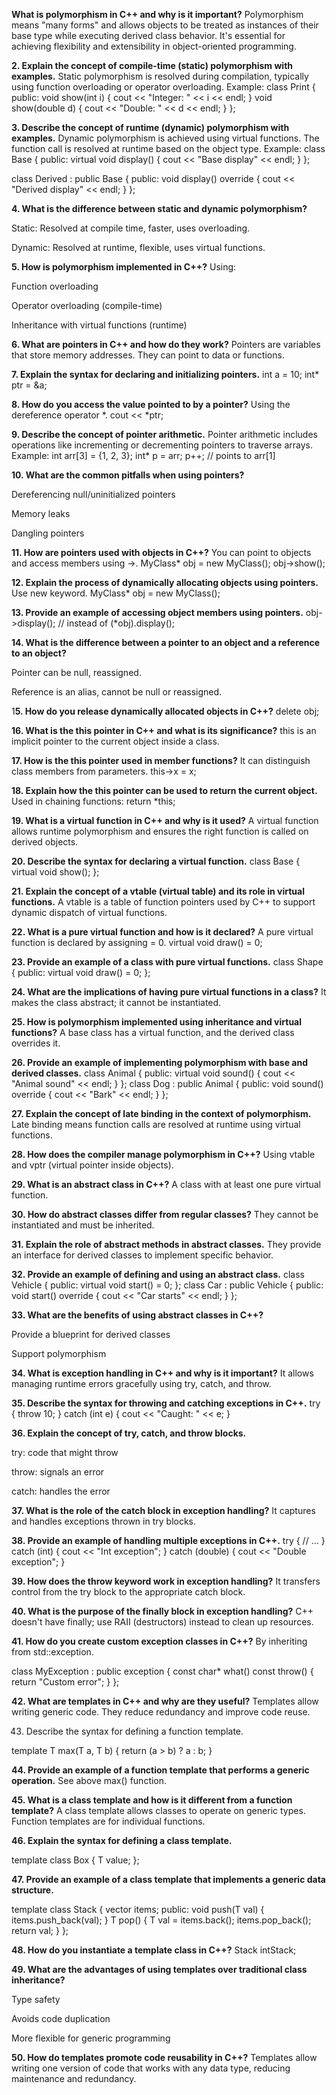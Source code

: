 **What is polymorphism in C++ and why is it important?**
Polymorphism means "many forms" and allows objects to be treated as instances of their base type while executing derived class behavior. It's essential for achieving flexibility and extensibility in object-oriented programming.

**2. Explain the concept of compile-time (static) polymorphism with examples.**
Static polymorphism is resolved during compilation, typically using function overloading or operator overloading.
Example:
class Print {
public:
    void show(int i) { cout << "Integer: " << i << endl; }
    void show(double d) { cout << "Double: " << d << endl; }
};

**3. Describe the concept of runtime (dynamic) polymorphism with examples.**
Dynamic polymorphism is achieved using virtual functions. The function call is resolved at runtime based on the object type.
Example:
class Base {
public:
    virtual void display() { cout << "Base display" << endl; }
};

class Derived : public Base {
public:
    void display() override { cout << "Derived display" << endl; }
};

**4. What is the difference between static and dynamic polymorphism?**

Static: Resolved at compile time, faster, uses overloading.

Dynamic: Resolved at runtime, flexible, uses virtual functions.

**5. How is polymorphism implemented in C++?**
Using:

Function overloading

Operator overloading (compile-time)

Inheritance with virtual functions (runtime)

**6. What are pointers in C++ and how do they work?**
Pointers are variables that store memory addresses. They can point to data or functions.

**7. Explain the syntax for declaring and initializing pointers.**
int a = 10;
int* ptr = &a;

**8. How do you access the value pointed to by a pointer?**
Using the dereference operator *.
cout << *ptr;

**9. Describe the concept of pointer arithmetic.**
Pointer arithmetic includes operations like incrementing or decrementing pointers to traverse arrays.
Example:
int arr[3] = {1, 2, 3};
int* p = arr;
p++; // points to arr[1]

**10. What are the common pitfalls when using pointers?**

Dereferencing null/uninitialized pointers

Memory leaks

Dangling pointers

**11. How are pointers used with objects in C++?**
You can point to objects and access members using ->.
MyClass* obj = new MyClass();
obj->show();

**12. Explain the process of dynamically allocating objects using pointers.**
Use new keyword.
MyClass* obj = new MyClass();

**13. Provide an example of accessing object members using pointers.**
obj->display();  // instead of (*obj).display();

**14. What is the difference between a pointer to an object and a reference to an object?**

Pointer can be null, reassigned.

Reference is an alias, cannot be null or reassigned.

1**5. How do you release dynamically allocated objects in C++?**
delete obj;

**16. What is the this pointer in C++ and what is its significance?**
this is an implicit pointer to the current object inside a class.

**17. How is the this pointer used in member functions?**
It can distinguish class members from parameters.
this->x = x;

**18. Explain how the this pointer can be used to return the current object.**
Used in chaining functions:
return *this;

**19. What is a virtual function in C++ and why is it used?**
A virtual function allows runtime polymorphism and ensures the right function is called on derived objects.

**20. Describe the syntax for declaring a virtual function.**
class Base {
    virtual void show();
};

**21. Explain the concept of a vtable (virtual table) and its role in virtual functions.**
A vtable is a table of function pointers used by C++ to support dynamic dispatch of virtual functions.

**22. What is a pure virtual function and how is it declared?**
A pure virtual function is declared by assigning = 0.
virtual void draw() = 0;

**23. Provide an example of a class with pure virtual functions.**
class Shape {
public:
    virtual void draw() = 0;
};

**24. What are the implications of having pure virtual functions in a class?**
It makes the class abstract; it cannot be instantiated.

**25. How is polymorphism implemented using inheritance and virtual functions?**
A base class has a virtual function, and the derived class overrides it.

**26. Provide an example of implementing polymorphism with base and derived classes.**
class Animal {
public:
    virtual void sound() { cout << "Animal sound" << endl; }
};
class Dog : public Animal {
public:
    void sound() override { cout << "Bark" << endl; }
};

**27. Explain the concept of late binding in the context of polymorphism.**
Late binding means function calls are resolved at runtime using virtual functions.

**28. How does the compiler manage polymorphism in C++?**
Using vtable and vptr (virtual pointer inside objects).

**29. What is an abstract class in C++?**
A class with at least one pure virtual function.

**30. How do abstract classes differ from regular classes?**
They cannot be instantiated and must be inherited.

**31. Explain the role of abstract methods in abstract classes.**
They provide an interface for derived classes to implement specific behavior.

**32. Provide an example of defining and using an abstract class.**
class Vehicle {
public:
    virtual void start() = 0;
};
class Car : public Vehicle {
public:
    void start() override { cout << "Car starts" << endl; }
};

**33. What are the benefits of using abstract classes in C++?**

Provide a blueprint for derived classes

Support polymorphism

**34. What is exception handling in C++ and why is it important?**
It allows managing runtime errors gracefully using try, catch, and throw.

**35. Describe the syntax for throwing and catching exceptions in C++.**
try {
    throw 10;
} catch (int e) {
    cout << "Caught: " << e;
}


**36. Explain the concept of try, catch, and throw blocks.**

try: code that might throw

throw: signals an error

catch: handles the error

**37. What is the role of the catch block in exception handling?**
It captures and handles exceptions thrown in try blocks.

**38. Provide an example of handling multiple exceptions in C++.**
try {
    // ...
} catch (int) {
    cout << "Int exception";
} catch (double) {
    cout << "Double exception";
}

**39. How does the throw keyword work in exception handling?**
It transfers control from the try block to the appropriate catch block.

**40. What is the purpose of the finally block in exception handling?**
C++ doesn't have finally; use RAII (destructors) instead to clean up resources.

**41. How do you create custom exception classes in C++?**
By inheriting from std::exception.


class MyException : public exception {
    const char* what() const throw() {
        return "Custom error";
    }
};

**42. What are templates in C++ and why are they useful?**
Templates allow writing generic code. They reduce redundancy and improve code reuse.

43. Describe the syntax for defining a function template.

template <typename T>
T max(T a, T b) {
    return (a > b) ? a : b;
}

**44. Provide an example of a function template that performs a generic operation.**
See above max() function.

**45. What is a class template and how is it different from a function template?**
A class template allows classes to operate on generic types.
Function templates are for individual functions.

**46. Explain the syntax for defining a class template.**

template <class T>
class Box {
    T value;
};

**47. Provide an example of a class template that implements a generic data structure.**


template <class T>
class Stack {
    vector<T> items;
public:
    void push(T val) { items.push_back(val); }
    T pop() {
        T val = items.back();
        items.pop_back();
        return val;
    }
};

**48. How do you instantiate a template class in C++?**
Stack<int> intStack;

**49. What are the advantages of using templates over traditional class inheritance?**

Type safety

Avoids code duplication

More flexible for generic programming

**50. How do templates promote code reusability in C++?**
Templates allow writing one version of code that works with any data type, reducing maintenance and redundancy.

